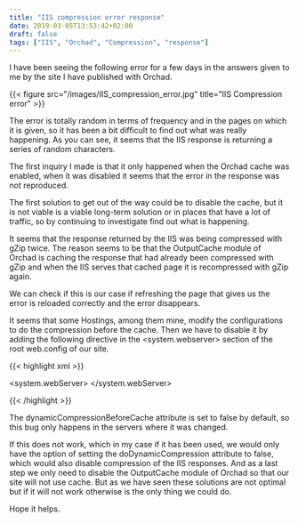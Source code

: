 ```yaml
---
title: "IIS compression error response"
date: 2019-03-05T13:53:42+02:00
draft: false
tags: ["IIS", "Orchad", "Compression", "response"]
---
```


I have been seeing the following error for a few days in the answers given to me by the site I have published with Orchad.

{{< figure src="/images/IIS_compression_error.jpg" title="IIS Compression error" >}}

The error is totally random in terms of frequency and in the pages on which it is given, so it has been a bit difficult to find out what was really happening. As you can see, it seems that the IIS response is returning a series of random characters.

The first inquiry I made is that it only happened when the Orchad cache was enabled, when it was disabled it seems that the error in the response was not reproduced.

The first solution to get out of the way could be to disable the cache, but it is not viable is a viable long-term solution or in places that have a lot of traffic, so by continuing to investigate find out what is happening.

It seems that the response returned by the IIS was being compressed with gZip twice. The reason seems to be that the OutputCache module of Orchad is caching the response that had already been compressed with gZip and when the IIS serves that cached page it is recompressed with gZip again.

We can check if this is our case if refreshing the page that gives us the error is reloaded correctly and the error disappears.

It seems that some Hostings, among them mine, modify the configurations to do the compression before the cache. Then we have to disable it by adding the following directive in the <system.webserver> section of the root web.config of our site.

{{< highlight xml >}}

<system.webServer>
  <urlCompression doDynamicCompression="true" doStaticCompression="true" dynamicCompressionBeforeCache="false" /> 
</system.webServer>

{{< /highlight >}}

The dynamicCompressionBeforeCache attribute is set to false by default, so this bug only happens in the servers where it was changed.

If this does not work, which in my case if it has been used, we would only have the option of setting the doDynamicCompression attribute to false, which would also disable compression of the IIS responses. And as a last step we only need to disable the OutputCache module of Orchad so that our site will not use cache. But as we have seen these solutions are not optimal but if it will not work otherwise is the only thing we could do.

Hope it helps.
